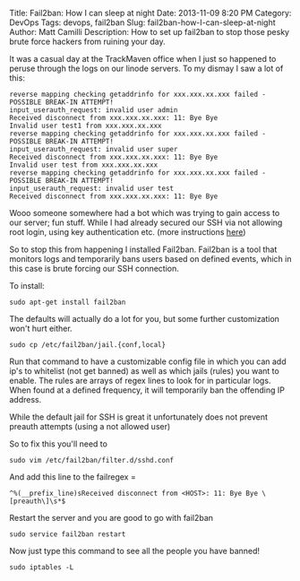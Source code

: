 Title: Fail2ban: How I can sleep at night
Date: 2013-11-09 8:20 PM
Category: DevOps
Tags: devops, fail2ban
Slug: fail2ban-how-I-can-sleep-at-night
Author: Matt Camilli
Description: How to set up fail2ban to stop those pesky brute force hackers from ruining your day.

It was a casual day at the TrackMaven office when I just so happened to peruse through the logs
on our linode servers. To my dismay I saw a lot of this:
	
	reverse mapping checking getaddrinfo for xxx.xxx.xx.xxx failed - POSSIBLE BREAK-IN ATTEMPT!
	input_userauth_request: invalid user admin
	Received disconnect from xxx.xxx.xx.xxx: 11: Bye Bye
	Invalid user test1 from xxx.xxx.xx.xxx
	reverse mapping checking getaddrinfo for xxx.xxx.xx.xxx failed - POSSIBLE BREAK-IN ATTEMPT!
	input_userauth_request: invalid user super
	Received disconnect from xxx.xxx.xx.xxx: 11: Bye Bye
	Invalid user test from xxx.xxx.xx.xxx
	reverse mapping checking getaddrinfo for xxx.xxx.xx.xxx failed - POSSIBLE BREAK-IN ATTEMPT!
	input_userauth_request: invalid user test
	Received disconnect from xxx.xxx.xx.xxx: 11: Bye Bye

Wooo someone somewhere had a bot which was trying to gain access to our server; fun stuff.
While I had already secured our SSH via not allowing root login, using key authentication etc. (more instructions [here](#otherarticle))

So to stop this from happening I installed Fail2ban. Fail2ban is a tool that monitors logs and temporarily bans users based on
defined events, which in this case is brute forcing our SSH connection.

To install:

	sudo apt-get install fail2ban

The defaults will actually do a lot for you, but some further customization won't hurt either.

	sudo cp /etc/fail2ban/jail.{conf,local}

Run that command to have a customizable config file in which you can add ip's to whitelist (not get banned)
as well as which jails (rules) you want to enable. The rules are arrays of regex lines to look for in particular logs.
When found at a defined frequency, it will temporarily ban the offending IP address. 

While the default jail for SSH is great it unfortunately does not prevent preauth attempts (using a not allowed user)

So to fix this you'll need to

	sudo vim /etc/fail2ban/filter.d/sshd.conf

And add this line to the failregex = 

	^%(__prefix_line)sReceived disconnect from <HOST>: 11: Bye Bye \[preauth\]\s*$

Restart the server and you are good to go with fail2ban

	sudo service fail2ban restart

Now just type this command to see all the people you have banned!

	sudo iptables -L


